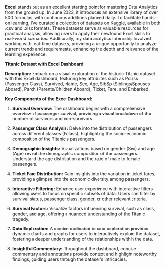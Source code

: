**Excel** stands out as an excellent starting point for mastering Data Analytics from the ground up. In June 2023, it introduces an extensive library of over 500 formulas, with continuous additions planned daily. To facilitate hands-on learning, I've curated a collection of datasets on Kaggle, available in both .csv and .xlsx formats. These datasets serve as valuable resources for practical analysis, allowing users to apply their newfound Excel skills to real-world scenarios. Additionally, my data analytics internship involved working with real-time datasets, providing a unique opportunity to analyze current trends and requirements, enhancing the depth and relevance of the learning experience.

**Titanic Dataset with Excel Dashboard**

**Description:**
Embark on a visual exploration of the historic Titanic dataset with this Excel dashboard, featuring key attributes such as Pclass (Passenger Class), Survived, Name, Sex, Age, SibSp (Siblings/Spouses Aboard), Parch (Parents/Children Aboard), Ticket, Fare, and Embarked.

**Key Components of the Excel Dashboard:**

1. **Survival Overview:** The dashboard begins with a comprehensive overview of passenger survival, providing a visual breakdown of the number of survivors and non-survivors.

2. **Passenger Class Analysis:** Delve into the distribution of passengers across different classes (Pclass), highlighting the socio-economic composition of the Titanic's passengers.

3. **Demographic Insights:** Visualizations based on gender (Sex) and age (Age) reveal the demographic composition of the passengers. Understand the age distribution and the ratio of male to female passengers.

4. **Ticket Fare Distribution:** Gain insights into the variation in ticket fares, providing a glimpse into the economic diversity among passengers.

5. **Interactive Filtering:** Enhance user experience with interactive filters allowing users to focus on specific subsets of data. Users can filter by survival status, passenger class, gender, or other relevant criteria.

6. **Survival Factors:** Visualize factors influencing survival, such as class, gender, and age, offering a nuanced understanding of the Titanic tragedy.

7. **Data Exploration:** A section dedicated to data exploration provides dynamic charts and graphs for users to interactively explore the dataset, fostering a deeper understanding of the relationships within the data.

8. **Insightful Commentary:** Throughout the dashboard, concise commentary and annotations provide context and highlight noteworthy findings, guiding users through the dataset's intricacies.

